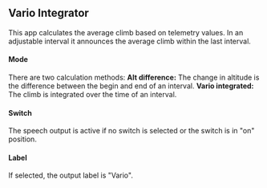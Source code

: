 ## Vario Integrator
This app calculates the average climb based on telemetry values.
In an adjustable interval it announces the average climb within the last interval.

#### Mode
There are two calculation methods:
**Alt difference:** The change in altitude is the difference between the begin and end of an interval.
**Vario integrated:** The climb is integrated over the time of an interval.
#### Switch
The speech output is active if no switch is selected or the switch is in "on" position.
#### Label
If selected, the output label is "Vario".
